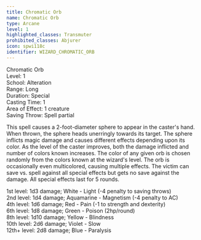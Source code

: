 ```yaml
---
title: Chromatic Orb
name: Chromatic Orb
type: Arcane
level: 1
highlighted_classes: Transmuter
prohibited_classes: Abjurer
icon: spwi118c
identifier: WIZARD_CHROMATIC_ORB
---
```

Chromatic Orb  
Level: 1  
School: Alteration  
Range: Long  
Duration: Special  
Casting Time: 1  
Area of Effect: 1 creature  
Saving Throw: Spell partial  
  
This spell causes a 2-foot-diameter sphere to appear in the caster's hand. When thrown, the sphere heads unerringly towards its target. The sphere inflicts magic damage and causes different effects depending upon its color. As the level of the caster improves, both the damage inflicted and number of colors known increases. The color of any given orb is chosen randomly from the colors known at the wizard's level. The orb is occasionally even multicolored, causing multiple effects. The victim can save vs. spell against all special effects but gets no save against the damage. All special effects last for 5 rounds.  
  
1st level: 1d3 damage; White - Light (-4 penalty to saving throws)  
2nd level: 1d4 damage; Aquamarine - Magnetism (-4 penalty to AC)  
4th level: 1d6 damage; Red - Pain (-1 to strength and dexterity)  
6th level: 1d8 damage; Green - Poison (2hp/round)  
8th level: 1d10 damage; Yellow - Blindness  
10th level: 2d6 damage; Violet - Slow  
12th+ level:  2d8 damage; Blue - Paralysis  
